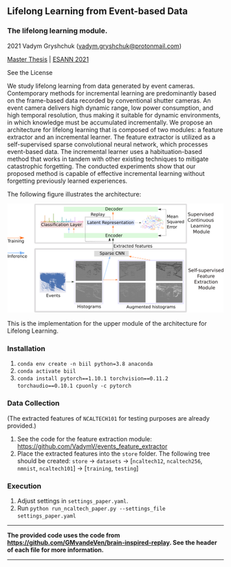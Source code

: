 ## Lifelong Learning from Event-based Data
### The lifelong learning module.
2021 Vadym Gryshchuk (vadym.gryshchuk@protonmail.com)

[Master Thesis](https://www.inf.uni-hamburg.de/en/inst/ab/wtm/research/software.html) | [ESANN 2021](https://www.esann.org/sites/default/files/proceedings/2021/ES2021-146.pdf)

See the License

We study lifelong learning from data generated by event cameras. Contemporary methods for incremental learning are predominantly based on the frame-based data recorded by conventional shutter cameras. An event camera delivers high dynamic range, low power consumption, and high temporal resolution, thus making it suitable for dynamic environments, in which knowledge must be accumulated incrementally. We propose an architecture for lifelong learning that is composed of two modules: a feature extractor and an incremental learner. The feature extractor is utilized as a self-supervised sparse convolutional neural network, which processes event-based data. The incremental learner uses a habituation-based method that works in tandem with other existing techniques to mitigate catastrophic forgetting. The conducted experiments show that our proposed method is capable of effective incremental learning without forgetting previously learned experiences.

The following figure illustrates the architecture:

![Architecture](./architecture.png)


This is the implementation for the upper module of the architecture for Lifelong Learning. 

### Installation 

1. `conda env create -n biil python=3.8 anaconda`
2. `conda activate biil`
3. `conda install pytorch==1.10.1 torchvision==0.11.2 torchaudio==0.10.1 cpuonly -c pytorch`


### Data Collection
(The extracted features of `NCALTECH101` for testing purposes are already provided.)

1. See the code for the feature extraction module: https://github.com/VadymV/events_feature_extractor
2. Place the extracted features into the `store` folder. The following tree should be created: `store` -> `datasets` -> [`ncaltech12`, `ncaltech256`, `nmnist`, `ncaltech101`] -> [`training`, `testing`]


### Execution 

1. Adjust settings in `settings_paper.yaml`.
2. Run `python run_ncaltech_paper.py --settings_file settings_paper.yaml`

---
**The provided code uses the code from https://github.com/GMvandeVen/brain-inspired-replay. See the header of each file for more information.**

---
